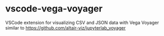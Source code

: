 # vscode-vega-voyager
VSCode extension for visualizing CSV and JSON data with Vega Voyager similar to https://github.com/altair-viz/jupyterlab_voyager
